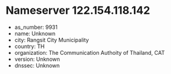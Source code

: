 # Nameserver 122.154.118.142

* as_number: 9931
* name: Unknown
* city: Rangsit City Municipality
* country: TH
* organization: The Communication Authoity of Thailand, CAT
* version: Unknown
* dnssec: Unknown
